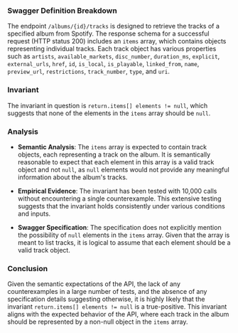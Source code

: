 ### Swagger Definition Breakdown

The endpoint `/albums/{id}/tracks` is designed to retrieve the tracks of a specified album from Spotify. The response schema for a successful request (HTTP status 200) includes an `items` array, which contains objects representing individual tracks. Each track object has various properties such as `artists`, `available_markets`, `disc_number`, `duration_ms`, `explicit`, `external_urls`, `href`, `id`, `is_local`, `is_playable`, `linked_from`, `name`, `preview_url`, `restrictions`, `track_number`, `type`, and `uri`.

### Invariant

The invariant in question is `return.items[] elements != null`, which suggests that none of the elements in the `items` array should be `null`.

### Analysis

- **Semantic Analysis**: The `items` array is expected to contain track objects, each representing a track on the album. It is semantically reasonable to expect that each element in this array is a valid track object and not `null`, as `null` elements would not provide any meaningful information about the album's tracks.

- **Empirical Evidence**: The invariant has been tested with 10,000 calls without encountering a single counterexample. This extensive testing suggests that the invariant holds consistently under various conditions and inputs.

- **Swagger Specification**: The specification does not explicitly mention the possibility of `null` elements in the `items` array. Given that the array is meant to list tracks, it is logical to assume that each element should be a valid track object.

### Conclusion

Given the semantic expectations of the API, the lack of any counterexamples in a large number of tests, and the absence of any specification details suggesting otherwise, it is highly likely that the invariant `return.items[] elements != null` is a true-positive. This invariant aligns with the expected behavior of the API, where each track in the album should be represented by a non-null object in the `items` array.
